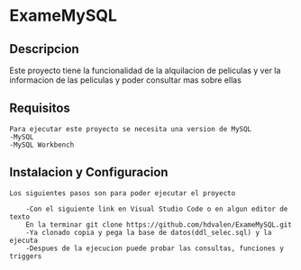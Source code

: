 # ExameMySQL

## Descripcion 
Este proyecto tiene la funcionalidad de la alquilacion de peliculas y ver la informacion de 
las peliculas y poder consultar mas sobre ellas 

## Requisitos

    Para ejecutar este proyecto se necesita una version de MySQL 
    -MySQL
    -MySQL Workbench

## Instalacion y Configuracion 

    Los siguientes pasos son para poder ejecutar el proyecto

        -Con el siguiente link en Visual Studio Code o en algun editor de texto 
        En la terminar git clone https://github.com/hdvalen/ExameMySQL.git
        -Ya clonado copia y pega la base de datos(ddl_selec.sql) y la ejecuta 
        -Despues de la ejecucion puede probar las consultas, funciones y triggers





